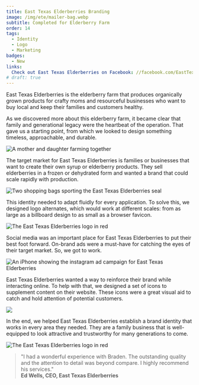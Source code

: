```yaml
---
title: East Texas Elderberries Branding
image: /img/ete/mailer-bag.webp
subtitle: Completed for Elderberry Farm
order: 14
tags:
  - Identity
  - Logo
  - Marketing
badges:
  - New
links:
  Check out East Texas Elderberries on Facebook: //facebook.com/EastTexasElderberries
# draft: true
---
```


East Texas Elderberries is the elderberry farm that produces organically grown
products for crafty moms and resourceful businesses who want to buy local and
keep their families and customers healthy.

As we discovered more about this elderberry farm, it became clear that family
and generational legacy were the heartbeat of the operation. That gave us a
starting point, from which we looked to design something timeless, approachable,
and durable.

![A mother and daughter farming together](/img/ete/family.webp)

The target market for East Texas Elderberries is families or businesses that
want to create their own syrup or elderberry products. They sell elderberries in
a frozen or dehydrated form and wanted a brand that could scale rapidly with
production.

![Two shopping bags sporting the East Texas Elderberries seal](/img/ete/sacks.webp)

This identity needed to adapt fluidly for every application. To solve this, we
designed logo alternates, which would work at different scales: from as large as
a billboard design to as small as a browser favicon.

![The East Texas Elderberries logo in red](/img/ete/scales.webp)

Social media was an important place for East Texas Elderberries to put their
best foot forward. On-brand ads were a must-have for catching the eyes of their
target market. So, we got to work.

![An iPhone showing the instagram ad campaign for East Texas Elderberries](/img/ete/instagram.webp)

East Texas Elderberries wanted a way to reinforce their brand while interacting
online. To help with that, we designed a set of icons to supplement content on
their website. These icons were a great visual aid to catch and hold attention
of potential customers.

![](/img/ete/icons.webp)

In the end, we helped East Texas Elderberries establish a brand identity that
works in every area they needed. They are a family business that is
well-equipped to look attractive and trustworthy for many generations to come.

![The East Texas Elderberries logo in red](/img/ete/hero.webp)

> "I had a wonderful experience with Braden. The outstanding quality and the
> attention to detail was beyond compare. I highly recommend his services."
> <br> **Ed Wells, CEO, East Texas Elderberries**
